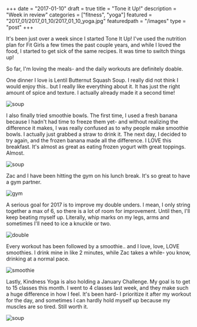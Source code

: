 +++
date = "2017-01-10"
draft = true
title = "Tone it Up!"
description = "Week in review"
categories = ["fitness", "yoga"]
featured = "2017_01/2017_01_10/2017_01_10_yoga.jpg"
featuredpath = "/images"
type = "post"
+++

It's been just over a week since I started Tone It Up! I've used the nutrition plan for Fit Girls a few times the past couple years, and while I loved the food, I started to get sick of the same recipes. It was time to switch things up!

So far, I'm loving the meals- and the daily workouts are definitely doable.

One dinner I love is Lentil Butternut Squash Soup. I really did not think I would enjoy this.. but I really like everything about it. It has just the right amount of spice and texture. I actually already made it a second time!

![soup](/images/2017_01/2017_01_10/2017_01_10_bns.jpg)

I also finally tried smoothie bowls. The first time, I used a fresh banana because I hadn't had time to freeze them yet- and without realizing the difference it makes, I was really confused as to why people make smoothie bowls. I actually just grabbed a straw to drink it. The next day, I decided to try again, and the frozen banana made all the difference. I LOVE this breakfast. It's almost as great as eating frozen yogurt with great toppings. Almost.

![soup](/images/2017_01/2017_01_10/2017_01_10_bowl.jpg)

Zac and I have been hitting the gym on his lunch break. It's so great to have a gym partner.

![gym](/images/2017_01/2017_01_10/2017_01_10_gym.jpg)

A serious goal for 2017 is to improve my double unders. I mean, I only string together a max of 6, so there is a lot of room for improvement. Until then, I'll keep beating myself up. Literally, whip marks on my legs, arms and sometimes I'll need to ice a knuckle or two.

![double](/images/2017_01/2017_01_10/2017_01_10_rope.jpg)

Every workout has been followed by a smoothie.. and I love, love, LOVE smoothies. I drink mine in like 2 minutes, while Zac takes a while- you know, drinking at a normal pace.

![smoothie](/images/2017_01/2017_01_10/2017_01_10_smoothie.jpg)

Lastly, Kindness Yoga is also holding a January Challenge. My goal is to get to 15 classes this month. I went to 4 classes last week, and they make such a huge difference in how I feel. It's been hard- I prioritize it after my workout for the day, and sometimes I can hardly hold myself up because my muscles are so tired. Still worth it.

![soup](/images/2017_01/2017_01_10/2017_01_10_yoga.jpg)
